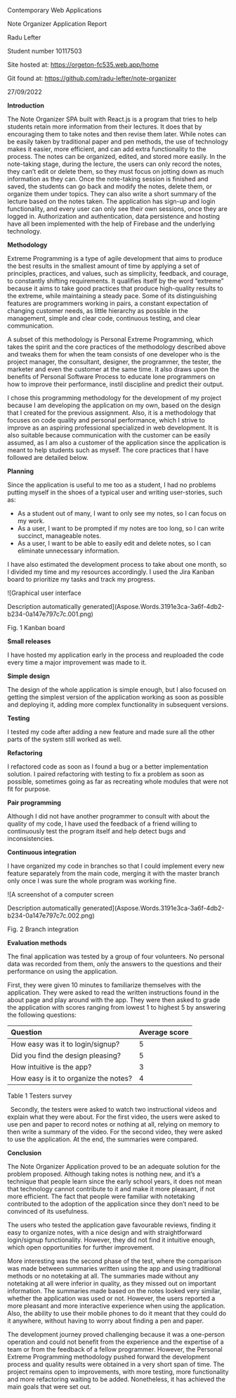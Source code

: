 ﻿



Contemporary Web Applications

Note Organizer Application Report

Radu Lefter

Student number 10117503

Site hosted at:  <https://orgeton-fc535.web.app/home>

Git found at: <https://github.com/radu-lefter/note-organizer>

27/09/2022











**Introduction**

The Note Organizer SPA built with React.js is a program that tries to help students retain more information from their lectures. It does that by encouraging them to take notes and then revise them later. While notes can be easily taken by traditional paper and pen methods, the use of technology makes it easier, more efficient, and can add extra functionality to the process. The notes can be organized, edited, and stored more easily. In the note-taking stage, during the lecture, the users can only record the notes, they can’t edit or delete them, so they must focus on jotting down as much information as they can. Once the note-taking session is finished and saved, the students can go back and modify the notes, delete them, or organize them under topics. They can also write a short summary of the lecture based on the notes taken. The application has sign-up and login functionality, and every user can only see their own sessions, once they are logged in.  Authorization and authentication, data persistence and hosting have all been implemented with the help of Firebase and the underlying technology. 

**Methodology**

Extreme Programming is a type of agile development that aims to produce the best results in the smallest amount of time by applying a set of principles, practices, and values, such as simplicity, feedback, and courage, to constantly shifting requirements. It qualifies itself by the word “extreme” because it aims to take good practices that produce high-quality results to the extreme, while maintaining a steady pace. Some of its distinguishing features are programmers working in pairs, a constant expectation of changing customer needs, as little hierarchy as possible in the management, simple and clear code, continuous testing, and clear communication. 

A subset of this methodology is Personal Extreme Programming, which takes the spirit and the core practices of the methodology described above and tweaks them for when the team consists of one developer who is the project manager, the consultant, designer, the programmer, the tester, the marketer and even the customer at the same time. It also draws upon the benefits of Personal Software Process to educate lone programmers on how to improve their performance, instil discipline and predict their output.    

I chose this programming methodology for the development of my project because I am developing the application on my own, based on the design that I created for the previous assignment. Also, it is a methodology that focuses on code quality and personal performance, which I strive to improve as an aspiring professional specialized in web development. It is also suitable because communication with the customer can be easily assumed, as I am also a customer of the application since the application is meant to help students such as myself. The core practices that I have followed are detailed below.



**Planning**

Since the application is useful to me too as a student, I had no problems putting myself in the shoes of a typical user and writing user-stories, such as:

- As a student out of many, I want to only see my notes, so I can focus on my work.
- As a user, I want to be prompted if my notes are too long, so I can write succinct, manageable notes.
- As a user, I want to be able to easily edit and delete notes, so I can eliminate unnecessary information.

I have also estimated the development process to take about one month, so I divided my time and my resources accordingly. I used the Jira Kanban board to prioritize my tasks and track my progress. 

![Graphical user interface

Description automatically generated](Aspose.Words.3191e3ca-3a6f-4db2-b234-0a147e797c7c.001.png)

Fig. 1 Kanban board

**Small releases**

I have hosted my application early in the process and reuploaded the code every time a major improvement was made to it. 

**Simple design**

The design of the whole application is simple enough, but I also focused on getting the simplest version of the application working as soon as possible and deploying it, adding more complex functionality in subsequent versions. 

**Testing**

I tested my code after adding a new feature and made sure all the other parts of the system still worked as well.

**Refactoring**

I refactored code as soon as I found a bug or a better implementation solution. I paired refactoring with testing to fix a problem as soon as possible, sometimes going as far as recreating whole modules that were not fit for purpose. 

**Pair programming**

Although I did not have another programmer to consult with about the quality of my code, I have used the feedback of a friend willing to continuously test the program itself and help detect bugs and inconsistencies. 

**Continuous integration**

I have organized my code in branches so that I could implement every new feature separately from the main code, merging it with the master branch only once I was sure the whole program was working fine. 

![A screenshot of a computer screen

Description automatically generated](Aspose.Words.3191e3ca-3a6f-4db2-b234-0a147e797c7c.002.png)

Fig. 2 Branch integration

**Evaluation methods**

The final application was tested by a group of four volunteers. No personal data was recorded from them, only the answers to the questions and their performance on using the application.

First, they were given 10 minutes to familiarize themselves with the application. They were asked to read the written instructions found in the about page and play around with the app. They were then asked to grade the application with scores ranging from lowest 1 to highest 5 by answering the following questions:

|Question|Average score|
| :- | :- |
|How easy was it to login/signup?|5|
|Did you find the design pleasing?|5|
|How intuitive is the app?|3|
|How easy is it to organize the notes?|4|
Table 1 Testers survey

` `Secondly, the testers were asked to watch two instructional videos and explain what they were about. For the first video, the users were asked to use pen and paper to record notes or nothing at all, relying on memory to then write a summary of the video. For the second video, they were asked to use the application. At the end, the summaries were compared.

**Conclusion**

The Note Organizer Application proved to be an adequate solution for the problem proposed. Although taking notes is nothing new, and it’s a technique that people learn since the early school years, it does not mean that technology cannot contribute to it and make it more pleasant, if not more efficient. The fact that people were familiar with notetaking contributed to the adoption of the application since they don’t need to be convinced of its usefulness. 

The users who tested the application gave favourable reviews, finding it easy to organize notes, with a nice design and with straightforward login/signup functionality. However, they did not find it intuitive enough, which open opportunities for further improvement. 

More interesting was the second phase of the test, where the comparison was made between summaries written using the app and using traditional methods or no notetaking at all. The summaries made without any notetaking at all were inferior in quality, as they missed out on important information. The summaries made based on the notes looked very similar, whether the application was used or not. However, the users reported a more pleasant and more interactive experience when using the application. Also, the ability to use their mobile phones to do it meant that they could do it anywhere, without having to worry about finding a pen and paper. 

The development journey proved challenging because it was a one-person operation and could not benefit from the experience and the expertise of a team or from the feedback of a fellow programmer. However, the Personal Extreme Programming methodology pushed forward the development process and quality results were obtained in a very short span of time. The project remains open to improvements, with more testing, more functionality and more refactoring waiting to be added. Nonetheless, it has achieved the main goals that were set out. 
